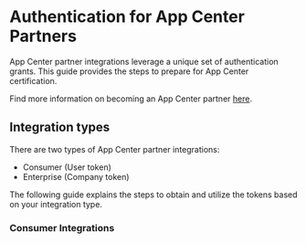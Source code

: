 # Authentication for App Center Partners

App Center partner integrations leverage a unique set of authentication grants. This guide provides the steps to prepare for App Center certification.

Find more information on becoming an App Center partner [here](https://developer.concur.com/manage-apps/go-to-market.html).

## Integration types

There are two types of App Center partner integrations:
* Consumer (User token)
* Enterprise (Company token)

The following guide explains the steps to obtain and utilize the tokens based on your integration type.

### Consumer Integrations
